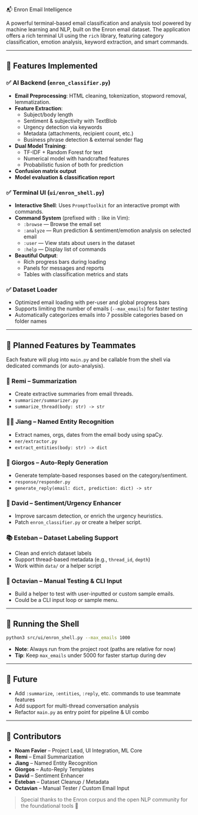 📬 Enron Email Intelligence

A powerful terminal-based email classification and analysis tool powered by machine learning and NLP, built on the Enron email dataset. The application offers a rich terminal UI using the `rich` library, featuring category classification, emotion analysis, keyword extraction, and smart commands.

---

## 🚀 Features Implemented

### ✅ AI Backend (`enron_classifier.py`)

- **Email Preprocessing**: HTML cleaning, tokenization, stopword removal, lemmatization.
- **Feature Extraction**:
  - Subject/body length
  - Sentiment & subjectivity with TextBlob
  - Urgency detection via keywords
  - Metadata (attachments, recipient count, etc.)
  - Business phrase detection & external sender flag
- **Dual Model Training**:
  - TF-IDF + Random Forest for text
  - Numerical model with handcrafted features
  - Probabilistic fusion of both for prediction
- **Confusion matrix output**
- **Model evaluation & classification report**

### ✅ Terminal UI (`ui/enron_shell.py`)

- **Interactive Shell**: Uses `PromptToolkit` for an interactive prompt with commands.
- **Command System** (prefixed with `:` like in Vim):
  - `:browse` — Browse the email set
  - `:analyze` — Run prediction & sentiment/emotion analysis on selected email
  - `:user` — View stats about users in the dataset
  - `:help` — Display list of commands
- **Beautiful Output**:
  - Rich progress bars during loading
  - Panels for messages and reports
  - Tables with classification metrics and stats

### ✅ Dataset Loader

- Optimized email loading with per-user and global progress bars
- Supports limiting the number of emails (`--max_emails`) for faster testing
- Automatically categorizes emails into 7 possible categories based on folder names

---

## 🧩 Planned Features by Teammates

Each feature will plug into `main.py` and be callable from the shell via dedicated commands (or auto-analysis).

### 🧾 Remi – **Summarization**

- Create extractive summaries from email threads.
- `summarizer/summarizer.py`
- `summarize_thread(body: str) -> str`

### 🧍‍♂️ Jiang – **Named Entity Recognition**

- Extract names, orgs, dates from the email body using spaCy.
- `ner/extractor.py`
- `extract_entities(body: str) -> dict`

### 🤖 Giorgos – **Auto-Reply Generation**

- Generate template-based responses based on the category/sentiment.
- `response/responder.py`
- `generate_reply(email: dict, prediction: dict) -> str`

### 🧠 David – **Sentiment/Urgency Enhancer**

- Improve sarcasm detection, or enrich the urgency heuristics.
- Patch `enron_classifier.py` or create a helper script.

### 📚 Esteban – **Dataset Labeling Support**

- Clean and enrich dataset labels
- Support thread-based metadata (e.g., `thread_id`, `depth`)
- Work within `data/` or a helper script

### 🧪 Octavian – **Manual Testing & CLI Input**

- Build a helper to test with user-inputted or custom sample emails.
- Could be a CLI input loop or sample menu.

---

## 🏁 Running the Shell

```bash
python3 src/ui/enron_shell.py --max_emails 1000
```

- **Note**: Always run from the project root (paths are relative for now)
- **Tip**: Keep `max_emails` under 5000 for faster startup during dev

---

## 🧠 Future

- Add `:summarize`, `:entities`, `:reply`, etc. commands to use teammate features
- Add support for multi-thread conversation analysis
- Refactor `main.py` as entry point for pipeline & UI combo

---

## 👤 Contributors

- **Noam Favier** – Project Lead, UI Integration, ML Core
- **Remi** – Email Summarization
- **Jiang** – Named Entity Recognition
- **Giorgos** – Auto-Reply Templates
- **David** – Sentiment Enhancer
- **Esteban** – Dataset Cleanup / Metadata
- **Octavian** – Manual Tester / Custom Email Input

> Special thanks to the Enron corpus and the open NLP community for the foundational tools 💌
